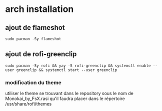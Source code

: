 # arch installation

## ajout de flameshot
`sudo pacman -Sy flameshot`

## ajout de rofi-greenclip
`sudo pacman -Sy rofi && yay -S rofi-greenclip && systemctl enable --user greenclip && systemctl start --user greenclip`

### modification du theme
utiliser le theme se trouvant dans le repository sous le nom de Monokai_by_FsX.rasi qu'il faudra placer dans le répertoire /usr/share/rofi/themes



